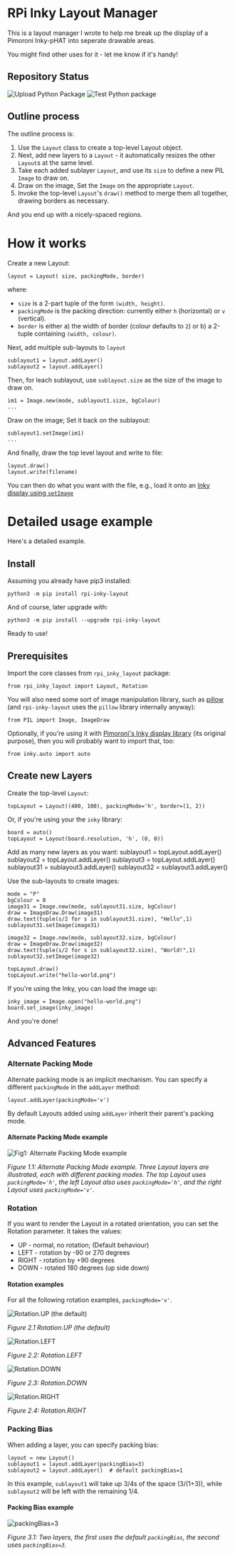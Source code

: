 # RPi Inky Layout Manager

This is a layout manager I wrote to help me break up the display of a
Pimoroni Inky-pHAT into seperate drawable areas.

You might find other uses for it - let me know if it's handy!

## Repository Status

![Upload Python Package](https://github.com/DoctorU/rpi-inky-layout/workflows/Upload%20Python%20Package/badge.svg)
![Test Python package](https://github.com/DoctorU/rpi-inky-layout/workflows/Python%20package/badge.svg)

## Outline process

The outline process is:

1. Use the `Layout` class to create a top-level Layout object.
1. Next, add new layers to a `Layout` - it automatically resizes the other `Layout`s at the same level.
1. Take each added sublayer `Layout`, and use its `size` to define a new PIL `Image` to draw on.
1. Draw on the image, Set the `Image` on the appropriate `Layout`.
1. Invoke the top-level `Layout`'s `draw()` method to merge them all together, drawing borders as necessary.

And you end up with a nicely-spaced regions.

# How it works

Create a new Layout:

    layout = Layout( size, packingMode, border)

where:

* `size` is a 2-part tuple of the form `(width, height)`.
* `packingMode` is the packing direction: currently either `h` (horizontal) or `v` (vertical).
* `border` is either a) the width of border (colour defaults to `2`) or b) a 2-tuple containing `(width, colour)`.

Next, add multiple sub-layouts to `layout`

    sublayout1 = layout.addLayer()
    sublayout2 = layout.addLayer()

Then, for leach sublayout, use `sublayout.size` as the size of the image to draw on.

    im1 = Image.new(mode, sublayout1.size, bgColour)
    ...

Draw on the image; Set it back on the sublayout:

    sublayout1.setImage(im1)
    ...

And finally, draw the top level layout and write to file:

    layout.draw()
    layout.write(filename)

You can then do what you want with the file, e.g., load it onto an [Inky display using `setImage`](https://github.com/pimoroni/inky#set-image)
# Detailed usage example

Here's a detailed example.

## Install

Assuming you already have pip3 installed:

    python3 -m pip install rpi-inky-layout

And of course, later upgrade with:

    python3 -m pip install --upgrade rpi-inky-layout

Ready to use!


## Prerequisites

Import the core classes from `rpi_inky_layout` package:

    from rpi_inky_layout import Layout, Rotation

You will also need some sort of image manipulation library, such as
[pillow](https://pillow.readthedocs.io/en/stable/reference/index.html)
(and `rpi-inky-layout` uses the `pillow` library internally anyway):

    from PIL import Image, ImageDraw

Optionally, if you're using it with
[Pimoroni's Inky display library](https://github.com/pimoroni/inky)
(its original purpose), then you will probably want to import that, too:

    from inky.auto import auto


## Create new Layers

Create the top-level `Layout`:

    topLayout = Layout((400, 100), packingMode='h', border=(1, 2))

Or, if you're using your the `inky` library:

    board = auto()
    topLayout = Layout(board.resolution, 'h', (0, 0))


Add as many new layers as you want:
    sublayout1 = topLayout.addLayer()
    sublayout2 = topLayout.addLayer()
    sublayout3 = topLayout.sddLayer()
    sublayout31 = sublayout3.addLayer()
    sublayout32 = sublayout3.addLayer()

Use the sub-layouts to create images:

    mode = "P"
    bgColour = 0
    image31 = Image.new(mode, sublayout31.size, bgColour)
    draw = ImageDraw.Draw(image31)
    draw.text(tuple(s/2 for s in sublayout31.size), "Hello",1)
    sublayout31.setImage(image31)

    image32 = Image.new(mode, sublayout32.size, bgColour)
    draw = ImageDraw.Draw(image32)
    draw.text(tuple(s/2 for s in sublayout32.size), "World!",1)
    sublayout32.setImage(image32)

    topLayout.draw()
    topLayout.write("hello-world.png")

If you're using the Inky, you can load the image up:

    inky_image = Image.open("hello-world.png")
    board.set_image(inky_image)

And you're done!

## Advanced Features

### Alternate Packing Mode

Alternate packing mode is an implicit mechanism.
You can specify a different `packingMode` in the `addLayer` method:

    layout.addLayer(packingMode='v')

By default Layouts added using `addLayer` inherit their parent's packing mode.

#### Alternate Packing Mode example


![Fig1: Alternate Packing Mode example](/doc/img/examples/alternatePackingMode.png)

_Figure 1.1: Alternate Packing Mode example.
Three Layout layers are illustrated, each with different packing modes.
The top Layout uses `packingMode='h'`, the left Layout also uses
`packingMode='h'`, and the right Layout uses `packingMode='v'`._

### Rotation

If you want to render the Layout in a rotated orientation, you can set the
Rotation parameter. It takes the values:
 * UP - normal, no rotation; (Default behaviour)
 * LEFT - rotation by -90 or 270 degrees
 * RIGHT - rotation by +90 degrees
 * DOWN - rotated 180 degrees (up side down)

#### Rotation examples
For all the following rotation examples, `packingMode='v'`.

![Rotation.UP (the default)](/doc/img/examples/rotation_UP.png)

_Figure 2.1 Rotation.UP (the default)_

![Rotation.LEFT](/doc/img/examples/rotation_LEFT.png)

_Figure 2.2: Rotation.LEFT_

![Rotation.DOWN](/doc/img/examples/rotation_DOWN.png)

_Figure 2.3: Rotation.DOWN_

![Rotation.RIGHT](/doc/img/examples/rotation_RIGHT.png)

_Figure 2.4: Rotation.RIGHT_


### Packing Bias

When adding a layer, you can specify packing bias:

    layout = new Layout()
    sublayout1 = layout.addLayer(packingBias=3)
    sublayout2 = layout.addLayer()  # default packingBias=1

In this example, `sublayout1` will take up 3/4s of the space (3/(1+3)),
while `sublayout2` will be left with the remaining 1/4.

#### Packing Bias example

![packingBias=3](/doc/img/examples/packingBias.png)

_Figure 3.1: Two layers, the first uses the default `packingBias`,
the second uses `packingBias=3`._
